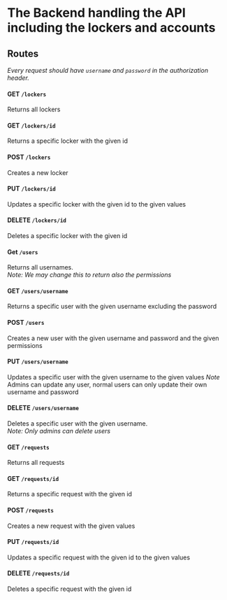 # The Backend handling the API including the lockers and accounts


## Routes
*Every request should have `username` and `password` in the authorization header.*

#### **GET** `/lockers`
Returns all lockers
#### **GET** `/lockers/id`
Returns a specific locker with the given id
#### **POST** `/lockers`
Creates a new locker
#### **PUT** `/lockers/id`
Updates a specific locker with the given id to the given values
#### **DELETE** `/lockers/id`
Deletes a specific locker with the given id
#### **Get** `/users`
Returns all usernames.\
*Note: We may change this to return also the permissions*
#### **GET** `/users/username`
Returns a specific user with the given username excluding the password
#### **POST** `/users`
Creates a new user with the given username and password and the given permissions
#### **PUT** `/users/username`
Updates a specific user with the given username to the given values
*Note* Admins can update any user, normal users can only update their own username and password
#### **DELETE** `/users/username`
Deletes a specific user with the given username.\
*Note: Only admins can delete users*
#### **GET** `/requests`
Returns all requests
#### **GET** `/requests/id`
Returns a specific request with the given id
#### **POST** `/requests`
Creates a new request with the given values
#### **PUT** `/requests/id`
Updates a specific request with the given id to the given values
#### **DELETE** `/requests/id`
Deletes a specific request with the given id